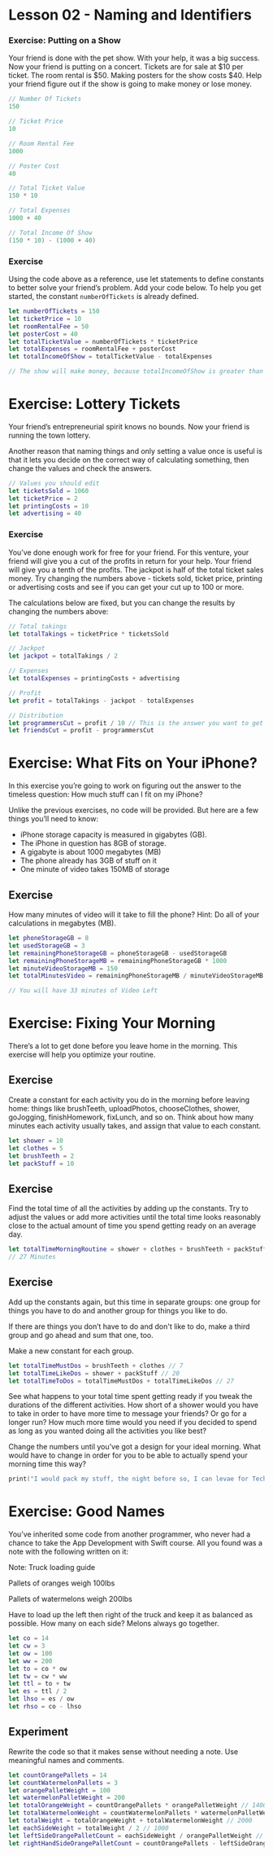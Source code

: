 # Lesson 02 - Naming and Identifiers

### Exercise: Putting on a Show
Your friend is done with the pet show. With your help, it was a big success. Now your friend is putting on a concert. Tickets are for sale at $10 per ticket. The room rental is $50. Making posters for the show costs $40. Help your friend figure out if the show is going to make money or lose money.

```swift
// Number Of Tickets
150

// Ticket Price
10

// Room Rental Fee
1000

// Poster Cost
40

// Total Ticket Value
150 * 10

// Total Expenses
1000 + 40

// Total Income Of Show
(150 * 10) - (1000 + 40)
```

### Exercise
Using the code above as a reference, use let statements to define constants to better solve your friend’s problem.
Add your code below. To help you get started, the constant ```numberOfTickets``` is already defined.

```swift
let numberOfTickets = 150
let ticketPrice = 10
let roomRentalFee = 50
let posterCost = 40
let totalTicketValue = numberOfTickets * ticketPrice
let totalExpenses = roomRentalFee + posterCost
let totalIncomeOfShow = totalTicketValue - totalExpenses

// The show will make money, because totalIncomeOfShow is greater than 0.
```

# Exercise: Lottery Tickets
Your friend’s entrepreneurial spirit knows no bounds. Now your friend is running the town lottery.

Another reason that naming things and only setting a value once is useful is that it lets you decide on the correct way of calculating something, then change the values and check the answers.

```swift
// Values you should edit
let ticketsSold = 1060
let ticketPrice = 2
let printingCosts = 10
let advertising = 40
```

### Exercise
You’ve done enough work for free for your friend. For this venture, your friend will give you a cut of the profits in return for your help. Your friend will give you a tenth of the profits. The jackpot is half of the total ticket sales money. Try changing the numbers above - tickets sold, ticket price, printing or advertising costs and see if you can get your cut up to 100 or more.

The calculations below are fixed, but you can change the results by changing the numbers above:

```swift
// Total takings
let totalTakings = ticketPrice * ticketsSold

// Jackpot
let jackpot = totalTakings / 2

// Expenses
let totalExpenses = printingCosts + advertising

// Profit
let profit = totalTakings - jackpot - totalExpenses

// Distribution
let programmersCut = profit / 10 // This is the answer you want to get over 100! 👉 
let friendsCut = profit - programmersCut
```

# Exercise: What Fits on Your iPhone?

In this exercise you’re going to work on figuring out the answer to the timeless question: How much stuff can I fit on my iPhone?

Unlike the previous exercises, no code will be provided. But here are a few things you’ll need to know:

* iPhone storage capacity is measured in gigabytes (GB).
* The iPhone in question has 8GB of storage.
* A gigabyte is about 1000 megabytes (MB)
* The phone already has 3GB of stuff on it
* One minute of video takes 150MB of storage

## Exercise

How many minutes of video will it take to fill the phone?
Hint: Do all of your calculations in megabytes (MB).

```swift
let phoneStorageGB = 8
let usedStorageGB = 3
let remainingPhoneStorageGB = phoneStorageGB - usedStorageGB
let remainingPhoneStorageMB = remainingPhoneStorageGB * 1000
let minuteVideoStorageMB = 150
let totalMinutesVideo = remainingPhoneStorageMB / minuteVideoStorageMB

// You will have 33 minutes of Video Left
```
# Exercise: Fixing Your Morning

There’s a lot to get done before you leave home in the morning. This exercise will help you optimize your routine.

## Exercise
Create a constant for each activity you do in the morning before leaving home: things like brushTeeth, uploadPhotos, chooseClothes, shower, goJogging, finishHomework, fixLunch, and so on. Think about how many minutes each activity usually takes, and assign that value to each constant.

```swift
let shower = 10
let clothes = 5
let brushTeeth = 2
let packStuff = 10
```

## Exercise
Find the total time of all the activities by adding up the constants. Try to adjust the values or add more activities until the total time looks reasonably close to the actual amount of time you spend getting ready on an average day.

```swift
let totalTimeMorningRoutine = shower + clothes + brushTeeth + packStuff
// 27 Minutes
```

## Exercise
Add up the constants again, but this time in separate groups: one group for things you have to do and another group for things you like to do.

If there are things you don’t have to do and don't like to do, make a third group and go ahead and sum that one, too. 

Make a new constant for each group.

```swift
let totalTimeMustDos = brushTeeth + clothes // 7
let totalTimeLikeDos = shower + packStuff // 20
let totalTimeToDos = totalTimeMustDos + totalTimeLikeDos // 27
```
See what happens to your total time spent getting ready if you tweak the durations of the different activities. How short of a shower would you have to take in order to have more time to message your friends? Or go for a longer run? How much more time would you need if you decided to spend as long as you wanted doing all the activities you like best?

Change the numbers until you’ve got a design for your ideal morning. What would have to change in order for you to be able to actually spend your morning time this way?

```swift
print("I would pack my stuff, the night before so, I can levae for Tech 7 minutes earlier")
```

# Exercise: Good Names
You’ve inherited some code from another programmer, who never had a chance to take the App Development with Swift course. All you found was a note with the following written on it:

Note:
Truck loading guide

Pallets of oranges weigh 100lbs

Pallets of watermelons weigh 200lbs

Have to load up the left then right of the truck and keep it as balanced as possible. How many on each side? Melons always go together.

``` swift
let co = 14
let cw = 3
let ow = 100
let ww = 200
let to = co * ow
let tw = cw * ww
let ttl = to + tw
let es = ttl / 2
let lhso = es / ow
let rhso = co - lhso
```

## Experiment
Rewrite the code so that it makes sense without needing a note. Use meaningful names and comments.

```swift
let countOrangePallets = 14
let countWatermelonPallets = 3
let orangePalletWeight = 100
let watermelonPalletWeight = 200
let totalOrangeWeight = countOrangePallets * orangePalletWeight // 1400
let totalWatermelonWeight = countWatermelonPallets * watermelonPalletWeight // 600
let totalWeight = totalOrangeWeight + totalWatermelonWeight // 2000
let eachSideWeight = totalWeight / 2 // 1000
let leftSideOrangePalletCount = eachSideWeight / orangePalletWeight // 10
let rightHandSideOrangePalletCount = countOrangePallets - leftSideOrangePalletCount // 4
```
